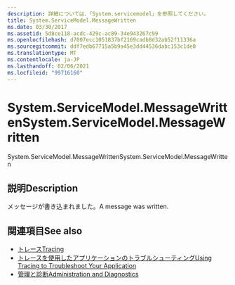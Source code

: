```yaml
---
description: 詳細については、「System.servicemodel」を参照してください。
title: System.ServiceModel.MessageWritten
ms.date: 03/30/2017
ms.assetid: 5d8ce118-acdc-429c-ac89-34e943267c99
ms.openlocfilehash: d7007ecc1051837bf2169cadb8d32ab52f11336a
ms.sourcegitcommit: ddf7edb67715a5b9a45e3dd44536dabc153c1de0
ms.translationtype: MT
ms.contentlocale: ja-JP
ms.lasthandoff: 02/06/2021
ms.locfileid: "99716160"
---
```

# <a name="systemservicemodelmessagewritten"></a><span data-ttu-id="c83d8-103">System.ServiceModel.MessageWritten</span><span class="sxs-lookup"><span data-stu-id="c83d8-103">System.ServiceModel.MessageWritten</span></span>

<span data-ttu-id="c83d8-104">System.ServiceModel.MessageWritten</span><span class="sxs-lookup"><span data-stu-id="c83d8-104">System.ServiceModel.MessageWritten</span></span>  
  
## <a name="description"></a><span data-ttu-id="c83d8-105">説明</span><span class="sxs-lookup"><span data-stu-id="c83d8-105">Description</span></span>  

 <span data-ttu-id="c83d8-106">メッセージが書き込まれました。</span><span class="sxs-lookup"><span data-stu-id="c83d8-106">A message was written.</span></span>  
  
## <a name="see-also"></a><span data-ttu-id="c83d8-107">関連項目</span><span class="sxs-lookup"><span data-stu-id="c83d8-107">See also</span></span>

- [<span data-ttu-id="c83d8-108">トレース</span><span class="sxs-lookup"><span data-stu-id="c83d8-108">Tracing</span></span>](index.md)
- [<span data-ttu-id="c83d8-109">トレースを使用したアプリケーションのトラブルシューティング</span><span class="sxs-lookup"><span data-stu-id="c83d8-109">Using Tracing to Troubleshoot Your Application</span></span>](using-tracing-to-troubleshoot-your-application.md)
- [<span data-ttu-id="c83d8-110">管理と診断</span><span class="sxs-lookup"><span data-stu-id="c83d8-110">Administration and Diagnostics</span></span>](../index.md)
